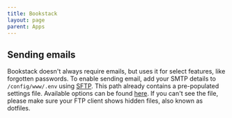 ```yaml
---
title: Bookstack
layout: page
parent: Apps
---
```


## Sending emails
Bookstack doesn't always require emails, but uses it for select features, like forgotten passwords. To enable sending email, add your SMTP details to `/config/www/.env` using [SFTP](/faq/#accessing-pod-files-using-sftp). This path already contains a pre-populated settings file. Available options can be found [here](https://www.bookstackapp.com/docs/admin/email-webhooks/). If you can't see the file, please make sure your FTP client shows hidden files, also known as dotfiles.